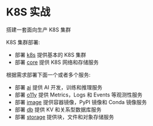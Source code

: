 # K8S 实战

搭建一套面向生产 K8S 集群

K8S 集群部署:

- 部署 [k8s](docs/) 提供基本的 K8S 集群
- 部署 [core](core/) 提供 K8S 网络和存储服务

根据需求部署下面一个或者多个服务:

- 部署 [ai](ai/) 提供 AI 开发，训练和推理服务
- 部署 [o11y](o11y/) 提供 Metrics，Logs 和 Events 等观测性服务
- 部署 [image](image/) 提供容器镜像，PyPI 镜像和 Conda 镜像服务
- 部署 [db](db/) 提供 KV 和关系型数据库服务
- 部署 [storage](storage/) 提供块，文件和对象存储服务


